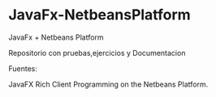 # JavaFx-NetbeansPlatform
JavaFx + Netbeans Platform

Repositorio con pruebas,ejercicios y Documentacion

Fuentes:

JavaFX Rich Client Programming on the Netbeans Platform.

